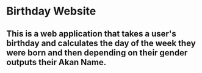 # Birthday Website

## This is a web application that takes a user's birthday and calculates the day of the week they were born and then depending on their gender outputs their Akan Name.
